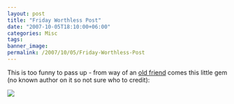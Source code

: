 ```yaml
---
layout: post
title: "Friday Worthless Post"
date: "2007-10-05T18:10:00+06:00"
categories: Misc 
tags: 
banner_image: 
permalink: /2007/10/05/Friday-Worthless-Post
---
```


This is too funny to pass up - from way of an <a href="http://appliedliberally.com/blog/">old friend</a> comes this little gem (no known author on it so not sure who to credit):


<img src="https://static.raymondcamden.com/images/ihadfriendsonthedeathstar.jpg">